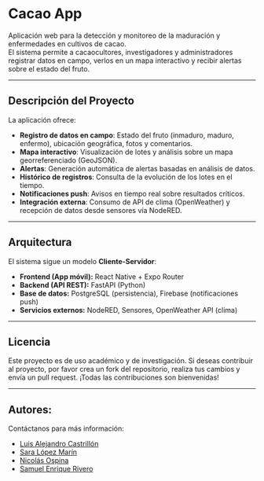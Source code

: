 # Cacao App

Aplicación web para la detección y monitoreo de la maduración y enfermedades en cultivos de cacao.  
El sistema permite a cacaocultores, investigadores y administradores registrar datos en campo, verlos en un mapa interactivo y recibir alertas sobre el estado del fruto.

---

## Descripción del Proyecto
La aplicación ofrece:
- **Registro de datos en campo**: Estado del fruto (inmaduro, maduro, enfermo), ubicación geográfica, fotos y comentarios.  
- **Mapa interactivo**: Visualización de lotes y análisis sobre un mapa georreferenciado (GeoJSON).  
- **Alertas**: Generación automática de alertas basadas en análisis de datos.  
- **Histórico de registros**: Consulta de la evolución de los lotes en el tiempo.  
- **Notificaciones push**: Avisos en tiempo real sobre resultados críticos.  
- **Integración externa**: Consumo de API de clima (OpenWeather) y recepción de datos desde sensores vía NodeRED.  

---

## Arquitectura
El sistema sigue un modelo **Cliente-Servidor**:

- **Frontend (App móvil):** React Native + Expo Router  
- **Backend (API REST):** FastAPI (Python)  
- **Base de datos:** PostgreSQL (persistencia), Firebase (notificaciones push)  
- **Servicios externos:** NodeRED, Sensores, OpenWeather API (clima)  

---

## Licencia

Este proyecto es de uso académico y de investigación. Si deseas contribuir al proyecto, por favor crea un fork del repositorio, realiza tus cambios y envía un pull request. 
¡Todas las contribuciones son bienvenidas!

---

## Autores:

Contáctanos para más información: 
- [Luis Alejandro Castrillón](https://github.com/lacastrilp)
- [Sara López Marín](https://github.com/slopma)
- [Nicolás Ospina](https://github.com/niosto)
- [Samuel Enrique Rivero](https://github.com/SamuelRivero50)
